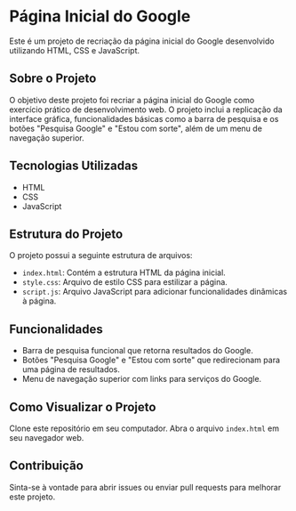 # Página Inicial do Google

Este é um projeto de recriação da página inicial do Google desenvolvido utilizando HTML, CSS e JavaScript.

## Sobre o Projeto

O objetivo deste projeto foi recriar a página inicial do Google como exercício prático de desenvolvimento web. O projeto inclui a replicação da interface gráfica, funcionalidades básicas como a barra de pesquisa e os botões "Pesquisa Google" e "Estou com sorte", além de um menu de navegação superior.

## Tecnologias Utilizadas

- HTML
- CSS
- JavaScript

## Estrutura do Projeto

O projeto possui a seguinte estrutura de arquivos:

- `index.html`: Contém a estrutura HTML da página inicial.
- `style.css`: Arquivo de estilo CSS para estilizar a página.
- `script.js`: Arquivo JavaScript para adicionar funcionalidades dinâmicas à página.

## Funcionalidades

- Barra de pesquisa funcional que retorna resultados do Google.
- Botões "Pesquisa Google" e "Estou com sorte" que redirecionam para uma página de resultados.
- Menu de navegação superior com links para serviços do Google.

## Como Visualizar o Projeto

Clone este repositório em seu computador.
Abra o arquivo `index.html` em seu navegador web.

## Contribuição

Sinta-se à vontade para abrir issues ou enviar pull requests para melhorar este projeto.